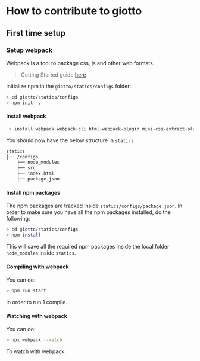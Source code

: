 
# How to contribute to giotto

## First time setup

### Setup webpack

Webpack is a tool to package css, js and other web formats.

> Getting Started guide [here](https://webpack.js.org/guides/getting-started/?_sm_au_=iVVWt45wJPs7QM0jVsBFjK664v423)

Initialize npm in the `giotto/statics/configs` folder:

```bash
> cd giotto/statics/configs
> npm init -y
```

#### Install webpack

```bash
 > install webpack webpack-cli html-webpack-plugin mini-css-extract-plugin  babel-loader @babel/core --save-dev
```

You should now have the below structure in `statics`

```bash
statics
├── /configs
    ├── node_modules
    ├── src
    ├── index.html
    ├── package.json
```

#### Install npm packages

The npm packages are tracked inside `statics/configs/package.json`. In order to make sure you have all the npm packages installed, do the following:

```bash
> cd giotto/statics/configs
> npm install
```

This will save all the required npm packages inside the local folder `node_modules` inside `statics`.

#### Compiling with webpack

You can do:

```bash
> npm run start
```

In order to run 1 compile.

#### Watching with webpack

You can do:

```bash
> npx webpack --watch
```

To watch with webpack.
